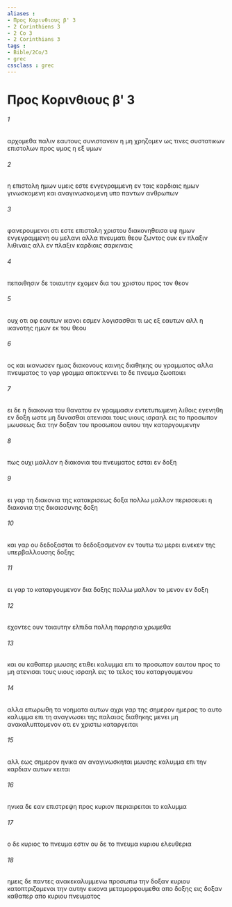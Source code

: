 ```yaml
---
aliases : 
- Προς Κορινθιους β' 3
- 2 Corinthiens 3
- 2 Co 3
- 2 Corinthians 3
tags : 
- Bible/2Co/3
- grec
cssclass : grec
---
```


# Προς Κορινθιους β' 3

###### 1
αρχομεθα παλιν εαυτους συνιστανειν η μη χρηζομεν ως τινες συστατικων επιστολων προς υμας η εξ υμων
###### 2
η επιστολη ημων υμεις εστε ενγεγραμμενη εν ταις καρδιαις ημων γινωσκομενη και αναγινωσκομενη υπο παντων ανθρωπων
###### 3
φανερουμενοι οτι εστε επιστολη χριστου διακονηθεισα υφ ημων ενγεγραμμενη ου μελανι αλλα πνευματι θεου ζωντος ουκ εν πλαξιν λιθιναις αλλ εν πλαξιν καρδιαις σαρκιναις
###### 4
πεποιθησιν δε τοιαυτην εχομεν δια του χριστου προς τον θεον
###### 5
ουχ οτι αφ εαυτων ικανοι εσμεν λογισασθαι τι ως εξ εαυτων αλλ η ικανοτης ημων εκ του θεου
###### 6
ος και ικανωσεν ημας διακονους καινης διαθηκης ου γραμματος αλλα πνευματος το γαρ γραμμα αποκτεννει το δε πνευμα ζωοποιει
###### 7
ει δε η διακονια του θανατου εν γραμμασιν εντετυπωμενη λιθοις εγενηθη εν δοξη ωστε μη δυνασθαι ατενισαι τους υιους ισραηλ εις το προσωπον μωυσεως δια την δοξαν του προσωπου αυτου την καταργουμενην
###### 8
πως ουχι μαλλον η διακονια του πνευματος εσται εν δοξη
###### 9
ει γαρ τη διακονια της κατακρισεως δοξα πολλω μαλλον περισσευει η διακονια της δικαιοσυνης δοξη
###### 10
και γαρ ου δεδοξασται το δεδοξασμενον εν τουτω τω μερει εινεκεν της υπερβαλλουσης δοξης
###### 11
ει γαρ το καταργουμενον δια δοξης πολλω μαλλον το μενον εν δοξη
###### 12
εχοντες ουν τοιαυτην ελπιδα πολλη παρρησια χρωμεθα
###### 13
και ου καθαπερ μωυσης ετιθει καλυμμα επι το προσωπον εαυτου προς το μη ατενισαι τους υιους ισραηλ εις το τελος του καταργουμενου
###### 14
αλλα επωρωθη τα νοηματα αυτων αχρι γαρ της σημερον ημερας το αυτο καλυμμα επι τη αναγνωσει της παλαιας διαθηκης μενει μη ανακαλυπτομενον οτι εν χριστω καταργειται
###### 15
αλλ εως σημερον ηνικα αν αναγινωσκηται μωυσης καλυμμα επι την καρδιαν αυτων κειται
###### 16
ηνικα δε εαν επιστρεψη προς κυριον περιαιρειται το καλυμμα
###### 17
ο δε κυριος το πνευμα εστιν ου δε το πνευμα κυριου ελευθερια
###### 18
ημεις δε παντες ανακεκαλυμμενω προσωπω την δοξαν κυριου κατοπτριζομενοι την αυτην εικονα μεταμορφουμεθα απο δοξης εις δοξαν καθαπερ απο κυριου πνευματος
